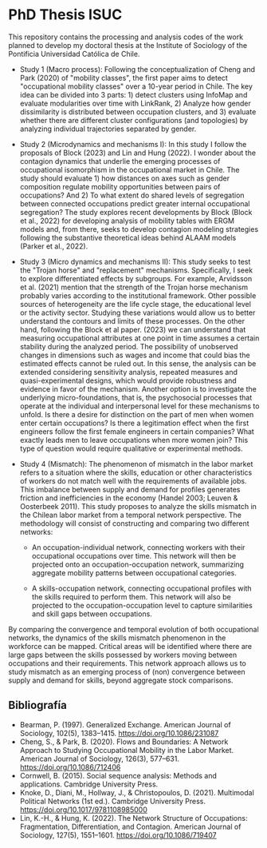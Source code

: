 # PhD Thesis ISUC

This repository contains the processing and analysis codes of the work planned to develop my doctoral thesis at the Institute of Sociology of the Pontificia Universidad Católica de Chile.

- Study 1 (Macro process): Following the conceptualization of Cheng and Park (2020) of "mobility classes", the first paper aims to detect "occupational mobility classes" over a 10-year period in Chile. The key idea can be divided into 3 parts: 1) detect clusters using InfoMap and evaluate modularities over time with LinkRank, 2) Analyze how gender dissimilarity is distributed between occupation clusters, and 3) evaluate whether there are different cluster configurations (and topologies) by analyzing individual trajectories separated by gender.

- Study 2 (Microdynamics and mechanisms I): In this study I follow the proposals of Block (2023) and Lin and Hung (2022). I wonder about the contagion dynamics that underlie the emerging processes of occupational isomorphism in the occupational market in Chile. The study should evaluate 1) how distances on axes such as gender composition regulate mobility opportunities between pairs of occupations? And 2) To what extent do shared levels of segregation between connected occupations predict greater internal occupational segregation? The study explores recent developments by Block (Block et al., 2022) for developing analysis of mobility tables with ERGM models and, from there, seeks to develop contagion modeling strategies following the substantive theoretical ideas behind ALAAM models (Parker et al., 2022).

- Study 3 (Micro dynamics and mechanisms II): This study seeks to test the "Trojan horse" and "replacement" mechanisms. Specifically, I seek to explore differentiated effects by subgroups. For example, Arvidsson et al. (2021) mention that the strength of the Trojan horse mechanism probably varies according to the institutional framework. Other possible sources of heterogeneity are the life cycle stage, the educational level or the activity sector. Studying these variations would allow us to better understand the contours and limits of these processes. On the other hand, following the Block et al paper. (2023) we can understand that measuring occupational attributes at one point in time assumes a certain stability during the analyzed period. The possibility of unobserved changes in dimensions such as wages and income that could bias the estimated effects cannot be ruled out. In this sense, the analysis can be extended considering sensitivity analysis, repeated measures and quasi-experimental designs, which would provide robustness and evidence in favor of the mechanism. Another option is to investigate the underlying micro-foundations, that is, the psychosocial processes that operate at the individual and interpersonal level for these mechanisms to unfold. Is there a desire for distinction on the part of men when women enter certain occupations? Is there a legitimation effect when the first engineers follow the first female engineers in certain companies? What exactly leads men to leave occupations when more women join? This type of question would require qualitative or experimental methods.

- Study 4 (Mismatch): The phenomenon of mismatch in the labor market refers to a situation where the skills, education or other characteristics of workers do not match well with the requirements of available jobs. This imbalance between supply and demand for profiles generates friction and inefficiencies in the economy (Handel 2003; Leuven & Oosterbeek 2011). This study proposes to analyze the skills mismatch in the Chilean labor market from a temporal network perspective. The methodology will consist of constructing and comparing two different networks:

  - An occupation-individual network, connecting workers with their occupational occupations over time. This network will then be projected onto an occupation-occupation network, summarizing aggregate mobility patterns between occupational categories.

  - A skills-occupation network, connecting occupational profiles with the skills required to perform them. This network will also be projected to the occupation-occupation level to capture similarities and skill gaps between occupations.

By comparing the convergence and temporal evolution of both occupational networks, the dynamics of the skills mismatch phenomenon in the workforce can be mapped. Critical areas will be identified where there are large gaps between the skills possessed by workers moving between occupations and their requirements. This network approach allows us to study mismatch as an emerging process of (non) convergence between supply and demand for skills, beyond aggregate stock comparisons.

## Bibliografía 

- Bearman, P. (1997). Generalized Exchange. American Journal of Sociology, 102(5), 1383–1415. https://doi.org/10.1086/231087
- Cheng, S., & Park, B. (2020). Flows and Boundaries: A Network Approach to Studying Occupational Mobility in the Labor Market. American Journal of Sociology, 126(3), 577–631. https://doi.org/10.1086/712406
- Cornwell, B. (2015). Social sequence analysis: Methods and applications. Cambridge University Press.
- Knoke, D., Diani, M., Hollway, J., & Christopoulos, D. (2021). Multimodal Political Networks (1st ed.). Cambridge University Press. https://doi.org/10.1017/9781108985000
- Lin, K.-H., & Hung, K. (2022). The Network Structure of Occupations: Fragmentation, Differentiation, and Contagion. American Journal of Sociology, 127(5), 1551–1601. https://doi.org/10.1086/719407



